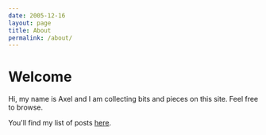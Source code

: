 ```yaml
---
date: 2005-12-16
layout: page
title: About
permalink: /about/
---
```


# Welcome

Hi, my name is Axel and I am collecting bits and pieces on this site. Feel free to browse.

You'll find my list of posts [here](/).

